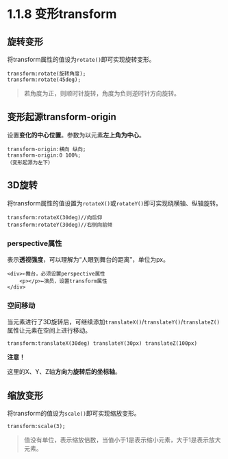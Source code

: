 # 1.1.8 变形transform

## 旋转变形

将transform属性的值设为`rotate()`即可实现旋转变形。

```
transform:rotate(旋转角度);
transform:rotate(45deg);
```

>若角度为正，则顺时针旋转，角度为负则逆时针方向旋转。

## 变形起源transform-origin

设置**变化的中心位置**。参数为以元素**左上角为中心**。

```
transform-origin:横向 纵向;
transform-origin:0 100%;
（变形起源为左下）
```

## 3D旋转

将transform属性的值设置为`rotateX()`或`rotateY()`即可实现绕横轴、纵轴旋转。

```
transform:rotateX(30deg)//向后仰
transform:rotateY(30deg)//右侧向前倾
```

### perspective属性

表示**透视强度**，可以理解为“人眼到舞台的距离”，单位为px。

```
<div>←舞台，必须设置perspective属性
    <p></p>←演员，设置transform属性
</div>
```

### 空间移动

当元素进行了3D旋转后，可继续添加`translateX()`/`translateY()`/`translateZ()`属性让元素在空间上进行移动。

```
transform:translateX(30deg) translateY(30px) translateZ(100px)
```

**注意！**

这里的X、Y、Z轴**方向**为**旋转后的坐标轴**。

## 缩放变形

将transform的值设为`scale()`即可实现缩放变形。

```
transform:scale(3);
```

>值没有单位，表示缩放倍数，当值小于1是表示缩小元素，大于1是表示放大元素。



